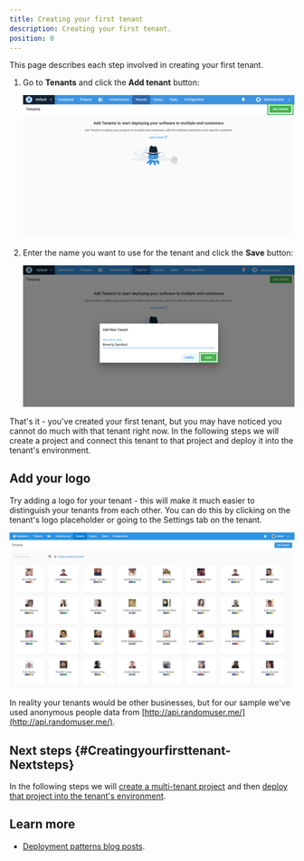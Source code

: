 ```yaml
---
title: Creating your first tenant
description: Creating your first tenant.
position: 0
---
```


This page describes each step involved in creating your first tenant.

1. Go to **Tenants** and click the **Add tenant** button:

   ![](images/add-new-tenant.png)

2. Enter the name you want to use for the tenant and click the **Save** button:

    ![](images/creating-new-tenant.png)

That's it - you've created your first tenant, but you may have noticed you cannot do much with that tenant right now. In the following steps we will create a project and connect this tenant to that project and deploy it into the tenant's environment.

## Add your logo

Try adding a logo for your tenant - this will make it much easier to distinguish your tenants from each other. You can do this by clicking on the tenant's logo placeholder or going to the Settings tab on the tenant.

![](images/sampler.png)

In reality your tenants would be other businesses, but for our sample we've used anonymous people data from [http://api.randomuser.me/](http://api.randomuser.me/).

## Next steps {#Creatingyourfirsttenant-Nextsteps}

In the following steps we will [create a multi-tenant project](/docs/deployment-patterns/multi-tenant-deployments/multi-tenant-deployment-guide/creating-your-first-multi-tenant-project.md) and then [deploy that project into the tenant's environment](/docs/deployment-patterns/multi-tenant-deployments/multi-tenant-deployment-guide/deploying-a-simple-multi-tenant-project.md).

## Learn more

- [Deployment patterns blog posts](https://www.octopus.com/blog/tag/Deployment%20Patterns).